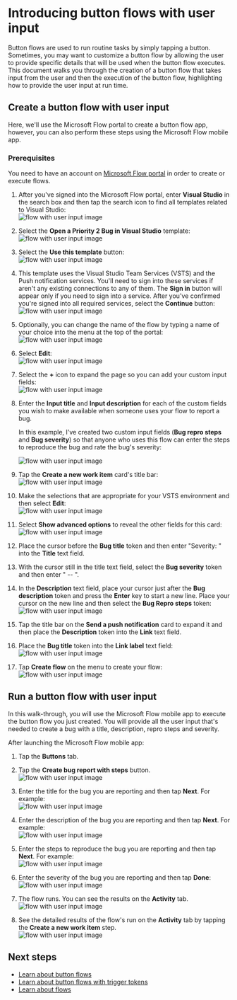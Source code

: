 <properties
    pageTitle="Learn how to automate repetitive tasks with button flows that take user input | Microsoft Flow"
    description="Microsoft Flow makes it easy automate repetitive tasks. Your flows can even take user input when running a repetitive task."
    services=""
    suite="flow"
    documentationCenter="na"
    authors="msftman"
    manager="anneta"
    editor=""
    tags=""/>

<tags
   ms.service="flow"
   ms.devlang="na"
   ms.topic="article"
   ms.tgt_pltfrm="na"
   ms.workload="na"
   ms.date="02/15/2017"
   ms.author="deonhe"/>


# Introducing button flows with user input

Button flows are used to run routine tasks by simply tapping a button. Sometimes, you may want to customize a button flow by allowing the user to provide specific details that will be used when the button flow executes. This document walks you through the creation of a button flow that takes input from the user and then the execution of the button flow, highlighting how to provide the user input at run time.  

## Create a button flow with user input

Here, we'll use the Microsoft Flow portal to create a button flow app, however, you can also perform these steps using the Microsoft Flow mobile app.

### Prerequisites
You need to have an account on [Microsoft Flow portal](https://flow.microsoft.com) in order to create or execute flows.  

1. After you've signed into the Microsoft Flow portal, enter **Visual Studio** in the search box and then tap the search icon to find all templates related to Visual Studio:  
	![flow with user input image](./media/button-flow-with-user-input-tokens/1.png)  

2. Select the **Open a Priority 2 Bug in Visual Studio** template:  
	![flow with user input image](./media/button-flow-with-user-input-tokens/2.png)  

3. Select the **Use this template** button:  
	![flow with user input image](./media/button-flow-with-user-input-tokens/3.png)  

4. This template uses the Visual Studio Team Services (VSTS) and the Push notification services. You'll need to sign into these services if aren't any existing connections to any of them. The **Sign in** button will appear only if you need to sign into a service. After you've confirmed you're signed into all required services, select the **Continue** button:  
	![flow with user input image](./media/button-flow-with-user-input-tokens/4.png)  

5. Optionally, you can change the name of the flow by typing a name of your choice into the menu at the top of the portal:  
	![flow with user input image](./media/button-flow-with-user-input-tokens/5.png)  

6. Select **Edit**:  
	![flow with user input image](./media/button-flow-with-user-input-tokens/6.png)  

7. Select the **+** icon to expand the page so you can add your custom input fields:  
	![flow with user input image](./media/button-flow-with-user-input-tokens/7.png)  

8. Enter the **Input title** and **Input description** for each of the custom fields you wish to make available when someone uses your flow to report a bug.  

	In this example, I've created two custom input fields (**Bug repro steps** and **Bug severity**) so that anyone who uses this flow can enter the steps to reproduce the bug and rate the bug's severity:  

	![flow with user input image](./media/button-flow-with-user-input-tokens/8.png)  

9. Tap the **Create a new work item** card's title bar:  
	![flow with user input image](./media/button-flow-with-user-input-tokens/9.png)  

10. Make the selections that are appropriate for your VSTS environment and then select **Edit**:  
	![flow with user input image](./media/button-flow-with-user-input-tokens/10.png)  

11. Select **Show advanced options** to reveal the other fields for this card:  
	![flow with user input image](./media/button-flow-with-user-input-tokens/11.png)  

12. Place the cursor before the **Bug title** token and then enter "Severity: " into the **Title** text field.  
13. With the cursor still in the title text field, select the **Bug severity** token and then enter " -- ".  
14. In the **Description** text field, place your cursor just after the **Bug description** token and press the **Enter** key to start a new line. Place your cursor on the new line and then select the **Bug Repro steps** token:  
	![flow with user input image](./media/button-flow-with-user-input-tokens/12.png)  

15. Tap the title bar on the **Send a push notification** card to expand it and then place the **Description** token into the **Link** text field.  
15. Place the **Bug title** token into the **Link label** text field:  
	![flow with user input image](./media/button-flow-with-user-input-tokens/13.png)  

16. Tap **Create flow** on the menu to create your flow:  
	![flow with user input image](./media/button-flow-with-user-input-tokens/14.png)  

## Run a button flow with user input
In this walk-through, you will use the Microsoft Flow mobile app to execute the button flow you just created. You will provide all the user input that's needed to create a bug with a title, description, repro steps and severity.  

After launching the Microsoft Flow mobile app:  

1. Tap the **Buttons** tab.  
2. Tap the **Create bug report with steps** button.  
	![flow with user input image](./media/button-flow-with-user-input-tokens/runmt1.png)  

3. Enter the title for the bug you are reporting and then tap **Next**. For example:  
	![flow with user input image](./media/button-flow-with-user-input-tokens/runmt2.png)  

4. Enter the description of the bug you are reporting and then tap **Next**. For example:  
	![flow with user input image](./media/button-flow-with-user-input-tokens/runmt3.png)  

5. Enter the steps to reproduce the bug you are reporting and then tap **Next**. For example:  
	![flow with user input image](./media/button-flow-with-user-input-tokens/runmt3-1.png)  

6. Enter the severity of the bug you are reporting and then tap **Done**:  
	![flow with user input image](./media/button-flow-with-user-input-tokens/runmt3-2.png)  

7. The flow runs. You can see the results on the **Activity** tab.  
	![flow with user input image](./media/button-flow-with-user-input-tokens/runmt5.png)  

8. See the detailed results of the flow's run on the **Activity** tab by tapping the **Create a new work item** step.  
	![flow with user input image](./media/button-flow-with-user-input-tokens/runmt6.png)  

## Next steps

- [Learn about button flows](./introduction-to-button-flows.md)  
- [Learn about button flows with trigger tokens](./introduction-to-button-trigger-tokens.md)  
- [Learn about flows](./guided-learning/learning-introducing-flow.md)  
